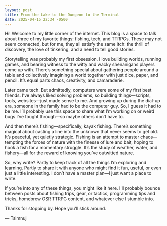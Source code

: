```yaml
---
layout: post
title: From the Lake to the Dungeon to the Terminal
date: 2025-04-15 22:34 -0500
---
```

Hi! Welcome to my little corner of the internet. This blog is a space to talk about three of my favorite things: fishing, tech, and TTRPGs. These may not seem connected, but for me, they all satisfy the same itch: the thrill of discovery, the love of tinkering, and a need to tell good stories.

Storytelling was probably my first obsession. I love building worlds, running games, and bearing witness to the witty and wacky shenanigans players come up with. There’s something special about gathering people around a table and collectively imagining a world together with just dice, paper, and pencil. It’s equal parts chaos, creativity, and camaraderie.

Later came tech. But admittedly, computers were some of my first best friends. I’ve always liked solving problems, so building things—scripts, tools, websites—just made sense to me. And growing up during the dial-up era, someone in the family had to be the computer guy. So, I guess it had to be me. I’ll probably use this space to share what I’m working on or weird bugs I’ve fought through—so maybe others don’t have to.

And then there’s fishing—specifically, kayak fishing. There’s something magical about casting a line into the unknown that never seems to get old. It’s peaceful, yet quietly strategic. Fishing is an attempt to master chaos—tempting the forces of nature with the finesse of lure and bait, hoping to hook a fish for a momentary struggle. It’s the study of weather, water, and fishery—all for the reward of knowing you’ve outwitted nature.

So, why write? Partly to keep track of all the things I’m exploring and learning. Partly to share it with anyone who might find it fun, useful, or even just a little interesting. I don’t have a master plan—I just want a place to write.

If you’re into any of these things, you might like it here. I'll probably bounce between posts about fishing trips, gear, or tactics, programming tips and tricks, homebrew OSR TTRPG content, and whatever else I stumble into.

Thanks for stopping by. Hope you’ll stick around.

— Tsimnuj